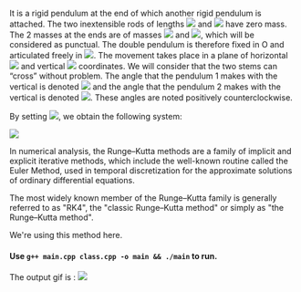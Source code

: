 It is a rigid pendulum at the end of which another rigid pendulum is attached. The two inextensible rods of lengths  <img src="https://render.githubusercontent.com/render/math?math=L_1"> and <img src="https://render.githubusercontent.com/render/math?math=L_2"> have zero mass. The 2 masses at the ends are of masses <img src="https://render.githubusercontent.com/render/math?math=M_1"> and <img src="https://render.githubusercontent.com/render/math?math=M_2">, which will be considered as punctual. The double pendulum is therefore fixed in O and articulated freely in <img src="https://render.githubusercontent.com/render/math?math=M_1">. The movement takes place in a plane of horizontal <img src="https://render.githubusercontent.com/render/math?math=x"> and vertical <img src="https://render.githubusercontent.com/render/math?math=y"> coordinates. We will consider that the two stems can “cross” without problem. The angle that the pendulum 1 makes with the vertical is denoted  <img src="https://render.githubusercontent.com/render/math?math=\theta_1"> and the angle that the pendulum 2 makes with the vertical is denoted  <img src="https://render.githubusercontent.com/render/math?math=\theta_2">. These angles are noted positively counterclockwise.

By setting <img src="https://render.githubusercontent.com/render/math?math=\Delta \theta=\theta_2-\theta_1">, we obtain the following system:


<img src="https://render.githubusercontent.com/render/math?math=\ddot{\theta}_1 = \frac{\dot{\theta}_1^2 M_2L_1\cos(\Delta \theta)\sin(\Delta \theta)+\dot{\theta}_2^2M_2L_2\sin(\Delta \theta)-(M_1+M_2)g \sin(\theta_1)+M_2\cos(\Delta\theta)g\sin(\theta_2)}{(M_1+M_2)L_1-M_2L_1\cos^2 (\Delta \theta)} \qquad \ddot{\theta}_2 = \frac{-\dot{\theta}_2^2 M_2L_2\cos(\Delta \theta)\sin(\Delta \theta)+(M_1+M_2)\left(g\sin(\theta_1)\cos(\Delta \theta)-L_1\dot{\theta}_1^2\sin(\Delta\theta)-g\sin(\theta_2) \right)}{(M_1+M_2)L_1-M_2L_1\cos^2 (\Delta \theta)}">

In numerical analysis, the Runge–Kutta methods are a family of implicit and explicit iterative methods, which include the well-known routine called the Euler Method, used in temporal discretization for the approximate solutions of ordinary differential equations.

The most widely known member of the Runge–Kutta family is generally referred to as "RK4", the "classic Runge–Kutta method" or simply as "the Runge–Kutta method".

We're using this method here.

#### Use ``g++ main.cpp class.cpp -o main && ./main`` to run.

The output gif is :
![](https://i.imgur.com/WVeYofyl.gif)
